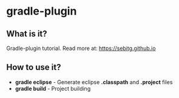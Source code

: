 gradle-plugin
=============

## What is it? ##
Gradle-plugin tutorial.
Read more at: https://sebitg.github.io

## How to use it? ##
* **gradle eclipse** - Generate eclipse **.classpath** and **.project** files
* **gradle build** - Project building
